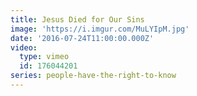 ```yaml
---
title: Jesus Died for Our Sins
image: 'https://i.imgur.com/MuLYIpM.jpg'
date: '2016-07-24T11:00:00.000Z'
video:
  type: vimeo
  id: 176044201
series: people-have-the-right-to-know
---
```


